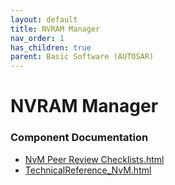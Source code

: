 ```yaml
---
layout: default
title: NVRAM Manager
nav_order: 1
has_children: true
parent: Basic Software (AUTOSAR)
---
```

# NVRAM Manager
### Component Documentation

- [NvM Peer Review Checklists.html](doc/NvM%20Peer%20Review%20Checklists.html)
- [TechnicalReference_NvM.html](doc/TechnicalReference_NvM.html)

